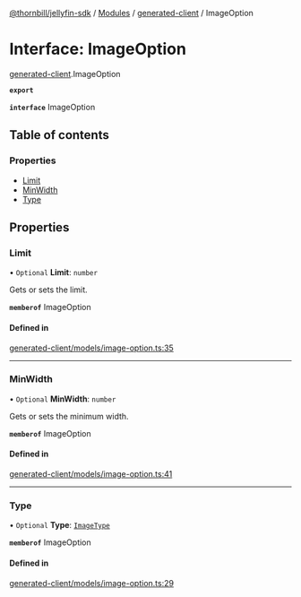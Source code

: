 [@thornbill/jellyfin-sdk](../README.md) / [Modules](../modules.md) / [generated-client](../modules/generated_client.md) / ImageOption

# Interface: ImageOption

[generated-client](../modules/generated_client.md).ImageOption

**`export`**

**`interface`** ImageOption

## Table of contents

### Properties

- [Limit](generated_client.ImageOption.md#limit)
- [MinWidth](generated_client.ImageOption.md#minwidth)
- [Type](generated_client.ImageOption.md#type)

## Properties

### Limit

• `Optional` **Limit**: `number`

Gets or sets the limit.

**`memberof`** ImageOption

#### Defined in

[generated-client/models/image-option.ts:35](https://github.com/thornbill/jellyfin-sdk-typescript/blob/03092f3/src/generated-client/models/image-option.ts#L35)

___

### MinWidth

• `Optional` **MinWidth**: `number`

Gets or sets the minimum width.

**`memberof`** ImageOption

#### Defined in

[generated-client/models/image-option.ts:41](https://github.com/thornbill/jellyfin-sdk-typescript/blob/03092f3/src/generated-client/models/image-option.ts#L41)

___

### Type

• `Optional` **Type**: [`ImageType`](../enums/generated_client.ImageType.md)

**`memberof`** ImageOption

#### Defined in

[generated-client/models/image-option.ts:29](https://github.com/thornbill/jellyfin-sdk-typescript/blob/03092f3/src/generated-client/models/image-option.ts#L29)
